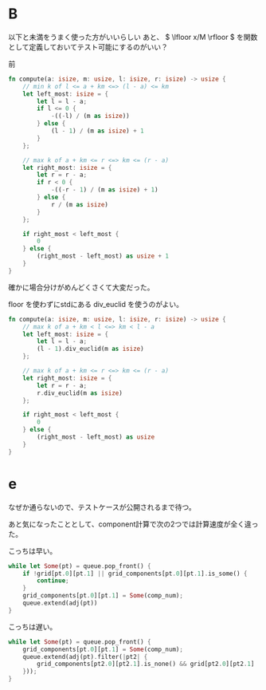 # B
以下と未満をうまく使った方がいいらしい
あと、 $ \lfloor x/M \rfloor $ を関数として定義しておいてテスト可能にするのがいい？

前
```rust
fn compute(a: isize, m: usize, l: isize, r: isize) -> usize {
    // min k of l <= a + km <=> (l - a) <= km
    let left_most: isize = {
        let l = l - a;
        if l <= 0 {
            -((-l) / (m as isize))
        } else {
            (l - 1) / (m as isize) + 1
        }
    };

    // max k of a + km <= r <=> km <= (r - a)
    let right_most: isize = {
        let r = r - a;
        if r < 0 {
            -((-r - 1) / (m as isize) + 1)
        } else {
            r / (m as isize)
        }
    };

    if right_most < left_most {
        0
    } else {
        (right_most - left_most) as usize + 1
    }
}
```
確かに場合分けがめんどくさくて大変だった。

floor を使わずにstdにある div_euclid を使うのがよい。

```rust
fn compute(a: isize, m: usize, l: isize, r: isize) -> usize {
    // max k of a + km < l <=> km < l - a
    let left_most: isize = {
        let l = l - a;
        (l - 1).div_euclid(m as isize)
    };

    // max k of a + km <= r <=> km <= (r - a)
    let right_most: isize = {
        let r = r - a;
        r.div_euclid(m as isize)
    };

    if right_most < left_most {
        0
    } else {
        (right_most - left_most) as usize
    }
}
```

# e
なぜか通らないので、テストケースが公開されるまで待つ。

あと気になったこととして、component計算で次の2つでは計算速度が全く違った。

こっちは早い。
```rust
while let Some(pt) = queue.pop_front() {
    if !grid[pt.0][pt.1] || grid_components[pt.0][pt.1].is_some() {
        continue;
    }
    grid_components[pt.0][pt.1] = Some(comp_num);
    queue.extend(adj(pt))
}
```
こっちは遅い。
```rust
while let Some(pt) = queue.pop_front() {
    grid_components[pt.0][pt.1] = Some(comp_num);
    queue.extend(adj(pt).filter(|pt2| {
        grid_components[pt2.0][pt2.1].is_none() && grid[pt2.0][pt2.1]
    }));
}
```
